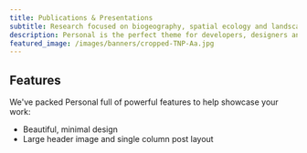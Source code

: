 ```yaml
---
title: Publications & Presentations
subtitle: Research focused on biogeography, spatial ecology and landscape change at Kent State University
description: Personal is the perfect theme for developers, designers and other creatives.
featured_image: /images/banners/cropped-TNP-Aa.jpg
---
```


## Features

We've packed Personal full of powerful features to help showcase your work:

* Beautiful, minimal design
* Large header image and single column post layout
